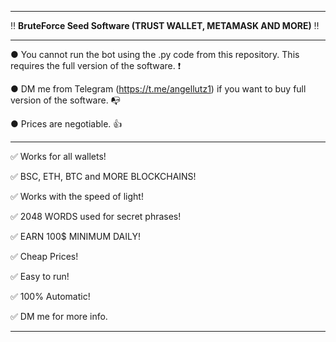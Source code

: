 ---------------------------------------------------------------------------------------------------------------

‼ **BruteForce Seed Software (TRUST WALLET, METAMASK AND MORE)** ‼

---------------------------------------------------------------------------------------------------------------

● You cannot run the bot using the .py code from this repository. This requires the full version of the software. ❗

● DM me from Telegram (https://t.me/angellutz1) if you want to buy full version of the software. 📭

● Prices are negotiable. 👍

---------------------------------------------------------------------------------------------------------------

✅ Works for all wallets!

✅ BSC, ETH, BTC and MORE BLOCKCHAINS!

✅ Works with the speed of light!

✅ 2048 WORDS used for secret phrases!

✅ EARN 100$ MINIMUM DAILY!

✅ Cheap Prices!

✅ Easy to run!

✅ 100% Automatic!




✅ DM me for more info.

---------------------------------------------------------------------------------------------------------------
